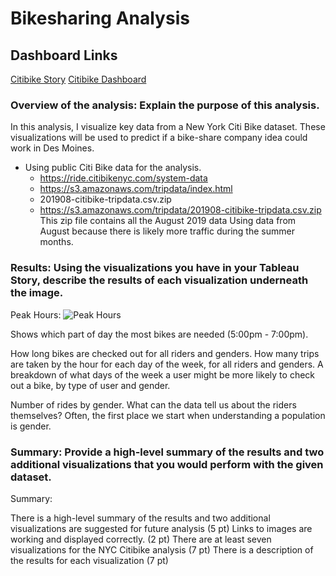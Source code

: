 # Bikesharing Analysis

## Dashboard Links
[Citibike Story](https://public.tableau.com/shared/CT9BGNDHJ?:display_count=n&:origin=viz_share_link)
[Citibike Dashboard](https://public.tableau.com/app/profile/andy.mauvais/viz/NYCCitiBiki/NYCStory)


### Overview of the analysis: Explain the purpose of this analysis.
In this analysis, I visualize key data from a New York Citi Bike dataset. 
These visualizations will be used to predict if a bike-share company idea could work in Des Moines.

- Using public Citi Bike data for the analysis.
  - https://ride.citibikenyc.com/system-data 
  - https://s3.amazonaws.com/tripdata/index.html
  - 201908-citibike-tripdata.csv.zip 
  - https://s3.amazonaws.com/tripdata/201908-citibike-tripdata.csv.zip 
This zip file contains all the August 2019 data 
Using data from August because there is likely more traffic during the summer months. 



### Results: Using the visualizations you have in your Tableau Story, describe the results of each visualization underneath the image.
Peak Hours:
![Peak Hours](imgaes/Peak_Hours.png)

Shows which part of day the most bikes are needed (5:00pm - 7:00pm).

How long bikes are checked out for all riders and genders.
How many trips are taken by the hour for each day of the week, for all riders and genders.
A breakdown of what days of the week a user might be more likely to check out a bike, by type of user and gender.


Number of rides by gender. 
What can the data tell us about the riders themselves? Often, the first place we start when understanding a population is gender. 

### Summary: Provide a high-level summary of the results and two additional visualizations that you would perform with the given dataset.




Summary:






There is a high-level summary of the results and two additional visualizations are suggested for future analysis (5 pt)
Links to images are working and displayed correctly. (2 pt)
There are at least seven visualizations for the NYC Citibike analysis (7 pt)
There is a description of the results for each visualization (7 pt)




